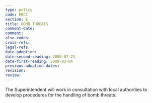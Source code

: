 ```yaml
---
type: policy
code: EBCC
section: E
title: BOMB THREATS
comment-date:
comment:
also-codes:
cross-refs:
legal-refs:
date-adoption: 
date-second-reading: 2009-07-21
date-first-reading: 2009-03-04
previous-adoption-dates: 
revision: 
review: 
---
```



The Superintendent will work in consultation with local authorities to develop procedures for the handling of bomb threats.  
